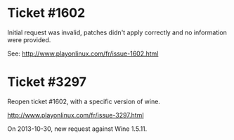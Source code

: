Ticket #1602
============ 

Initial request was invalid, patches didn't apply correctly and no information were provided. 

See: http://www.playonlinux.com/fr/issue-1602.html

Ticket #3297
============

Reopen ticket #1602, with a specific version of wine.

http://www.playonlinux.com/fr/issue-3297.html

On 2013-10-30, new request against Wine 1.5.11.

